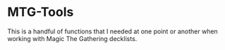 # MTG-Tools
This is a handful of functions that I needed at one point or another when working with Magic The Gathering decklists.